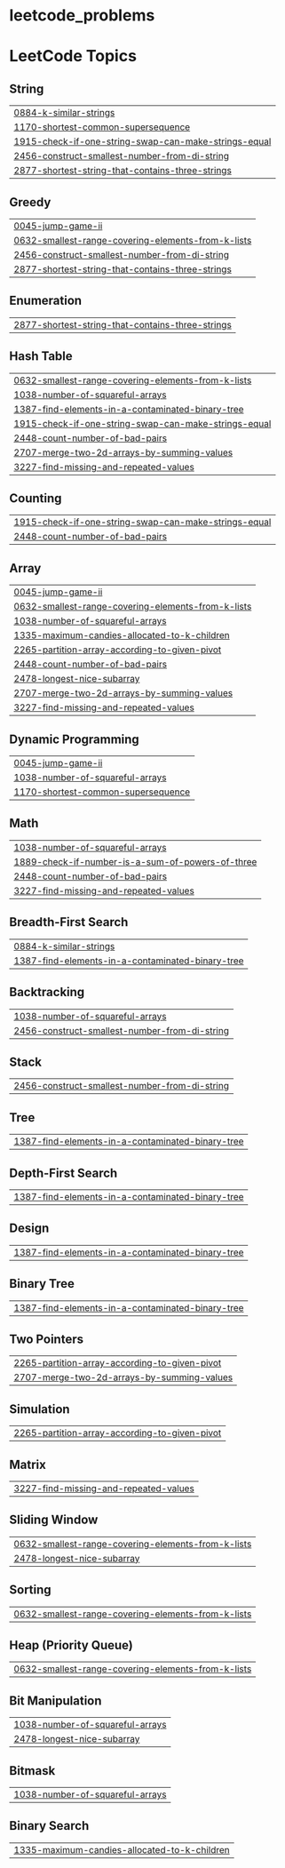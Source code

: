 # leetcode_problems
<!---LeetCode Topics Start-->
# LeetCode Topics
## String
|  |
| ------- |
| [0884-k-similar-strings](https://github.com/Harish5766/leetcode_problems/tree/master/0884-k-similar-strings) |
| [1170-shortest-common-supersequence](https://github.com/Harish5766/leetcode_problems/tree/master/1170-shortest-common-supersequence) |
| [1915-check-if-one-string-swap-can-make-strings-equal](https://github.com/Harish5766/leetcode_problems/tree/master/1915-check-if-one-string-swap-can-make-strings-equal) |
| [2456-construct-smallest-number-from-di-string](https://github.com/Harish5766/leetcode_problems/tree/master/2456-construct-smallest-number-from-di-string) |
| [2877-shortest-string-that-contains-three-strings](https://github.com/Harish5766/leetcode_problems/tree/master/2877-shortest-string-that-contains-three-strings) |
## Greedy
|  |
| ------- |
| [0045-jump-game-ii](https://github.com/Harish5766/leetcode_problems/tree/master/0045-jump-game-ii) |
| [0632-smallest-range-covering-elements-from-k-lists](https://github.com/Harish5766/leetcode_problems/tree/master/0632-smallest-range-covering-elements-from-k-lists) |
| [2456-construct-smallest-number-from-di-string](https://github.com/Harish5766/leetcode_problems/tree/master/2456-construct-smallest-number-from-di-string) |
| [2877-shortest-string-that-contains-three-strings](https://github.com/Harish5766/leetcode_problems/tree/master/2877-shortest-string-that-contains-three-strings) |
## Enumeration
|  |
| ------- |
| [2877-shortest-string-that-contains-three-strings](https://github.com/Harish5766/leetcode_problems/tree/master/2877-shortest-string-that-contains-three-strings) |
## Hash Table
|  |
| ------- |
| [0632-smallest-range-covering-elements-from-k-lists](https://github.com/Harish5766/leetcode_problems/tree/master/0632-smallest-range-covering-elements-from-k-lists) |
| [1038-number-of-squareful-arrays](https://github.com/Harish5766/leetcode_problems/tree/master/1038-number-of-squareful-arrays) |
| [1387-find-elements-in-a-contaminated-binary-tree](https://github.com/Harish5766/leetcode_problems/tree/master/1387-find-elements-in-a-contaminated-binary-tree) |
| [1915-check-if-one-string-swap-can-make-strings-equal](https://github.com/Harish5766/leetcode_problems/tree/master/1915-check-if-one-string-swap-can-make-strings-equal) |
| [2448-count-number-of-bad-pairs](https://github.com/Harish5766/leetcode_problems/tree/master/2448-count-number-of-bad-pairs) |
| [2707-merge-two-2d-arrays-by-summing-values](https://github.com/Harish5766/leetcode_problems/tree/master/2707-merge-two-2d-arrays-by-summing-values) |
| [3227-find-missing-and-repeated-values](https://github.com/Harish5766/leetcode_problems/tree/master/3227-find-missing-and-repeated-values) |
## Counting
|  |
| ------- |
| [1915-check-if-one-string-swap-can-make-strings-equal](https://github.com/Harish5766/leetcode_problems/tree/master/1915-check-if-one-string-swap-can-make-strings-equal) |
| [2448-count-number-of-bad-pairs](https://github.com/Harish5766/leetcode_problems/tree/master/2448-count-number-of-bad-pairs) |
## Array
|  |
| ------- |
| [0045-jump-game-ii](https://github.com/Harish5766/leetcode_problems/tree/master/0045-jump-game-ii) |
| [0632-smallest-range-covering-elements-from-k-lists](https://github.com/Harish5766/leetcode_problems/tree/master/0632-smallest-range-covering-elements-from-k-lists) |
| [1038-number-of-squareful-arrays](https://github.com/Harish5766/leetcode_problems/tree/master/1038-number-of-squareful-arrays) |
| [1335-maximum-candies-allocated-to-k-children](https://github.com/Harish5766/leetcode_problems/tree/master/1335-maximum-candies-allocated-to-k-children) |
| [2265-partition-array-according-to-given-pivot](https://github.com/Harish5766/leetcode_problems/tree/master/2265-partition-array-according-to-given-pivot) |
| [2448-count-number-of-bad-pairs](https://github.com/Harish5766/leetcode_problems/tree/master/2448-count-number-of-bad-pairs) |
| [2478-longest-nice-subarray](https://github.com/Harish5766/leetcode_problems/tree/master/2478-longest-nice-subarray) |
| [2707-merge-two-2d-arrays-by-summing-values](https://github.com/Harish5766/leetcode_problems/tree/master/2707-merge-two-2d-arrays-by-summing-values) |
| [3227-find-missing-and-repeated-values](https://github.com/Harish5766/leetcode_problems/tree/master/3227-find-missing-and-repeated-values) |
## Dynamic Programming
|  |
| ------- |
| [0045-jump-game-ii](https://github.com/Harish5766/leetcode_problems/tree/master/0045-jump-game-ii) |
| [1038-number-of-squareful-arrays](https://github.com/Harish5766/leetcode_problems/tree/master/1038-number-of-squareful-arrays) |
| [1170-shortest-common-supersequence](https://github.com/Harish5766/leetcode_problems/tree/master/1170-shortest-common-supersequence) |
## Math
|  |
| ------- |
| [1038-number-of-squareful-arrays](https://github.com/Harish5766/leetcode_problems/tree/master/1038-number-of-squareful-arrays) |
| [1889-check-if-number-is-a-sum-of-powers-of-three](https://github.com/Harish5766/leetcode_problems/tree/master/1889-check-if-number-is-a-sum-of-powers-of-three) |
| [2448-count-number-of-bad-pairs](https://github.com/Harish5766/leetcode_problems/tree/master/2448-count-number-of-bad-pairs) |
| [3227-find-missing-and-repeated-values](https://github.com/Harish5766/leetcode_problems/tree/master/3227-find-missing-and-repeated-values) |
## Breadth-First Search
|  |
| ------- |
| [0884-k-similar-strings](https://github.com/Harish5766/leetcode_problems/tree/master/0884-k-similar-strings) |
| [1387-find-elements-in-a-contaminated-binary-tree](https://github.com/Harish5766/leetcode_problems/tree/master/1387-find-elements-in-a-contaminated-binary-tree) |
## Backtracking
|  |
| ------- |
| [1038-number-of-squareful-arrays](https://github.com/Harish5766/leetcode_problems/tree/master/1038-number-of-squareful-arrays) |
| [2456-construct-smallest-number-from-di-string](https://github.com/Harish5766/leetcode_problems/tree/master/2456-construct-smallest-number-from-di-string) |
## Stack
|  |
| ------- |
| [2456-construct-smallest-number-from-di-string](https://github.com/Harish5766/leetcode_problems/tree/master/2456-construct-smallest-number-from-di-string) |
## Tree
|  |
| ------- |
| [1387-find-elements-in-a-contaminated-binary-tree](https://github.com/Harish5766/leetcode_problems/tree/master/1387-find-elements-in-a-contaminated-binary-tree) |
## Depth-First Search
|  |
| ------- |
| [1387-find-elements-in-a-contaminated-binary-tree](https://github.com/Harish5766/leetcode_problems/tree/master/1387-find-elements-in-a-contaminated-binary-tree) |
## Design
|  |
| ------- |
| [1387-find-elements-in-a-contaminated-binary-tree](https://github.com/Harish5766/leetcode_problems/tree/master/1387-find-elements-in-a-contaminated-binary-tree) |
## Binary Tree
|  |
| ------- |
| [1387-find-elements-in-a-contaminated-binary-tree](https://github.com/Harish5766/leetcode_problems/tree/master/1387-find-elements-in-a-contaminated-binary-tree) |
## Two Pointers
|  |
| ------- |
| [2265-partition-array-according-to-given-pivot](https://github.com/Harish5766/leetcode_problems/tree/master/2265-partition-array-according-to-given-pivot) |
| [2707-merge-two-2d-arrays-by-summing-values](https://github.com/Harish5766/leetcode_problems/tree/master/2707-merge-two-2d-arrays-by-summing-values) |
## Simulation
|  |
| ------- |
| [2265-partition-array-according-to-given-pivot](https://github.com/Harish5766/leetcode_problems/tree/master/2265-partition-array-according-to-given-pivot) |
## Matrix
|  |
| ------- |
| [3227-find-missing-and-repeated-values](https://github.com/Harish5766/leetcode_problems/tree/master/3227-find-missing-and-repeated-values) |
## Sliding Window
|  |
| ------- |
| [0632-smallest-range-covering-elements-from-k-lists](https://github.com/Harish5766/leetcode_problems/tree/master/0632-smallest-range-covering-elements-from-k-lists) |
| [2478-longest-nice-subarray](https://github.com/Harish5766/leetcode_problems/tree/master/2478-longest-nice-subarray) |
## Sorting
|  |
| ------- |
| [0632-smallest-range-covering-elements-from-k-lists](https://github.com/Harish5766/leetcode_problems/tree/master/0632-smallest-range-covering-elements-from-k-lists) |
## Heap (Priority Queue)
|  |
| ------- |
| [0632-smallest-range-covering-elements-from-k-lists](https://github.com/Harish5766/leetcode_problems/tree/master/0632-smallest-range-covering-elements-from-k-lists) |
## Bit Manipulation
|  |
| ------- |
| [1038-number-of-squareful-arrays](https://github.com/Harish5766/leetcode_problems/tree/master/1038-number-of-squareful-arrays) |
| [2478-longest-nice-subarray](https://github.com/Harish5766/leetcode_problems/tree/master/2478-longest-nice-subarray) |
## Bitmask
|  |
| ------- |
| [1038-number-of-squareful-arrays](https://github.com/Harish5766/leetcode_problems/tree/master/1038-number-of-squareful-arrays) |
## Binary Search
|  |
| ------- |
| [1335-maximum-candies-allocated-to-k-children](https://github.com/Harish5766/leetcode_problems/tree/master/1335-maximum-candies-allocated-to-k-children) |
<!---LeetCode Topics End-->